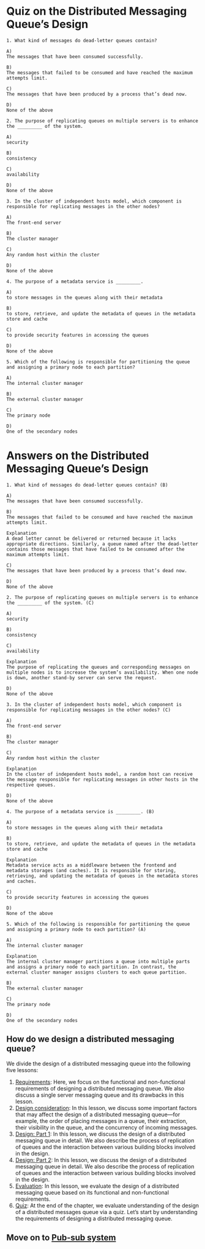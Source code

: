 # Quiz on the Distributed Messaging Queue’s Design
```
1. What kind of messages do dead-letter queues contain?

A)
The messages that have been consumed successfully.

B)
The messages that failed to be consumed and have reached the maximum attempts limit.

C)
The messages that have been produced by a process that’s dead now.

D)
None of the above
```

```
2. The purpose of replicating queues on multiple servers is to enhance the _________ of the system.

A)
security

B)
consistency

C)
availability

D)
None of the above
```

```
3. In the cluster of independent hosts model, which component is responsible for replicating messages in the other nodes?

A)
The front-end server

B)
The cluster manager

C)
Any random host within the cluster

D)
None of the above
```

```
4. The purpose of a metadata service is _________.

A)
to store messages in the queues along with their metadata

B)
to store, retrieve, and update the metadata of queues in the metadata store and cache

C)
to provide security features in accessing the queues

D)
None of the above
```

```
5. Which of the following is responsible for partitioning the queue and assigning a primary node to each partition?

A)
The internal cluster manager

B)
The external cluster manager

C)
The primary node

D)
One of the secondary nodes
```


# Answers on the Distributed Messaging Queue’s Design
```
1. What kind of messages do dead-letter queues contain? (B)

A)
The messages that have been consumed successfully.

B)
The messages that failed to be consumed and have reached the maximum attempts limit.

Explanation
A dead letter cannot be delivered or returned because it lacks appropriate directions. Similarly, a queue named after the dead-letter contains those messages that have failed to be consumed after the maximum attempts limit.

C)
The messages that have been produced by a process that’s dead now.

D)
None of the above
```

```
2. The purpose of replicating queues on multiple servers is to enhance the _________ of the system. (C)

A)
security

B)
consistency

C)
availability

Explanation
The purpose of replicating the queues and corresponding messages on multiple nodes is to increase the system’s availability. When one node is down, another stand-by server can serve the request.

D)
None of the above
```

```
3. In the cluster of independent hosts model, which component is responsible for replicating messages in the other nodes? (C)

A)
The front-end server

B)
The cluster manager

C)
Any random host within the cluster

Explanation
In the cluster of independent hosts model, a random host can receive the message responsible for replicating messages in other hosts in the respective queues.

D)
None of the above
```

```
4. The purpose of a metadata service is _________. (B)

A)
to store messages in the queues along with their metadata

B)
to store, retrieve, and update the metadata of queues in the metadata store and cache

Explanation
Metadata service acts as a middleware between the frontend and metadata storages (and caches). It is responsible for storing, retrieving, and updating the metadata of queues in the metadata stores and caches.

C)
to provide security features in accessing the queues

D)
None of the above
```

```
5. Which of the following is responsible for partitioning the queue and assigning a primary node to each partition? (A)

A)
The internal cluster manager

Explanation
The internal cluster manager partitions a queue into multiple parts and assigns a primary node to each partition. In contrast, the external cluster manager assigns clusters to each queue partition.

B)
The external cluster manager

C)
The primary node

D)
One of the secondary nodes
```



## How do we design a distributed messaging queue?
We divide the design of a distributed messaging queue into the following five lessons:

1. [Requirements](../Requirements%20of%20a%20Distributed%20Messaging%20Queue’s%20Design/): Here, we focus on the functional and non-functional requirements of designing a distributed messaging queue. We also discuss a single server messaging queue and its drawbacks in this lesson.
2. [Design consideration](../Considerations%20of%20a%20Distributed%20Messaging%20Queue’s%20Design/): In this lesson, we discuss some important factors that may affect the design of a distributed messaging queue—for example, the order of placing messages in a queue, their extraction, their visibility in the queue, and the concurrency of incoming messages.
3. [Design: Part 1](../Design%20of%20a%20Distributed%20Messaging%20Queue%20Part%201/): In this lesson, we discuss the design of a distributed messaging queue in detail. We also describe the process of replication of queues and the interaction between various building blocks involved in the design.
4. [Design: Part 2](../Design%20of%20a%20Distributed%20Messaging%20Queue%20Part%202/): In this lesson, we discuss the design of a distributed messaging queue in detail. We also describe the process of replication of queues and the interaction between various building blocks involved in the design.
5. [Evaluation](../Evaluation%20of%20a%20Distributed%20Messaging%20Queue’s%20Design/): In this lesson, we evaluate the design of a distributed messaging queue based on its functional and non-functional requirements.
6. [Quiz](../Quiz%20on%20the%20Distributed%20Messaging%20Queue’s%20Design/): At the end of the chapter, we evaluate understanding of the design of a distributed messages queue via a quiz.
Let’s start by understanding the requirements of designing a distributed messaging queue.


## Move on to [Pub-sub system](../../Pub-sub/System%20Design%20The%20Pub-sub%20Abstraction/)